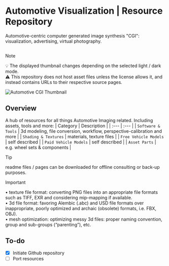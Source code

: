# Automotive Visualization | Resource Repository

Automotive-centric computer generated image synthesis "CGI": visualization, advertising, virtual photography.

## 
> [!NOTE]
> 💡 The displayed thumbnail changes depending on the selected light / dark mode.  
> ⚠️ This repository does not host asset files unless the license allows it, and instead contains URLs to their respective source pages.

<picture>
  <source media="(prefers-color-scheme: dark)" srcset="https://images.squarespace-cdn.com/content/v1/608815d80fda1f2c79e48753/1710814692893-MSGUP7D35LMUNH7PC88F/stratus-skientia-tail-light-agx.jpg">
  <source media="(prefers-color-scheme: light)" srcset="https://images.squarespace-cdn.com/content/v1/608815d80fda1f2c79e48753/1710886892186-03PXGOX0FP7MX36VLC4C/stratus-octane-studio-lighting-thumbnail.jpg">
  <img alt="Automotive CGI Thumbnail" src="https://images.squarespace-cdn.com/content/v1/608815d80fda1f2c79e48753/1710886892186-03PXGOX0FP7MX36VLC4C/stratus-octane-studio-lighting-thumbnail.jpg">
</picture>

## Overview

A hub of resources for all things Automotive Imaging related.
Including assets, tools and more:
| Category | Description |
| :---   | :---   |
| `Software & Tools` | 3d modeling, file conversion, workflow, perspective-calibration and more |
| `Shading & Textures` | materials, texture files |
| `Free Vehicle Models` | self described |
| `Paid Vehicle Models` | self described |
| `Asset Parts` | e.g. wheel sets & components |

> [!TIP]
> readme files / pages can be downloaded for offline consulting or back-up purposes.

> [!IMPORTANT] 
> • texture file format: converting PNG files into an appropriate file formats such as TIFF, EXR and considering mip-mapping if available.  
> • 3d file format: favoring Alembic (.abc) and USD file formats over inappropriate, poorly optimized and archaic (obsolete) formats, i.e. FBX, OBJ).  
> • mesh optimization: optimizing messy 3d files: proper naming convention, group and sub-groups (“parenting”), etc.  

## To-do
- [x] Initiate Github repository
- [ ] Port resources
